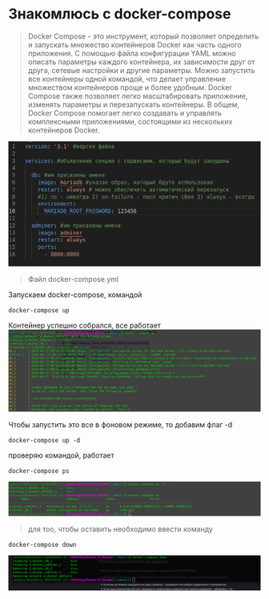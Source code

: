 # Знакомлюсь с docker-compose
> Docker Compose - это инструмент, который позволяет определить и запускать множество контейнеров Docker как часть одного приложения. С помощью файла конфигурации YAML можно описать параметры каждого контейнера, их зависимости друг от друга, сетевые настройки и другие параметры.
Можно запустить все контейнеры одной командой, что делает управление множеством контейнеров проще и более удобным. Docker Compose также позволяет легко масштабировать приложение, изменять параметры и перезапускать контейнеры.
В общем, Docker Compose помогает легко создавать и управлять комплексными приложениями, состоящими из нескольких контейнеров Docker.

![alt text](./screen/image.png)
> Файл docker-compose.yml

Запускаем docker-compose, командой 
```
docker-compose up
```
Контейнер успешно собрался, все работает
![alt text](./screen/image2.png)


Чтобы запустить это все в фоновом режиме, то добавим флаг -d
```
docker-compose up -d
```

проверяю командой, работает
```
docker-compose ps
```
![alt text](./screen/image3.png)
> для тоо, чтобы оставить необходимо ввести команду 
```
docker-compose down
```
![alt text](./screen/image4.png)